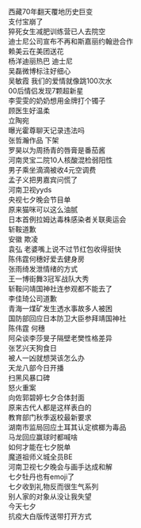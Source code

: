 西藏70年翻天覆地历史巨变  
支付宝崩了  
猝死女生减肥训练营已人去院空  
迪士尼公司宣布不再和斯嘉丽约翰逊合作  
赖美云在美团送花  
杨洋迪丽热巴 迪士尼  
吴磊微博标注好细心  
吴敏霞 我们的爱情就像跳100次水  
00后情侣发现7颗超新星  
李雯雯的奶奶想用金牌打个镯子  
顾医生好温柔  
立陶宛  
曝光霍尊聊天记录违法吗  
张哲瀚作品 下架  
罗昊以为周扬青的唇膏是番茄酱  
河南灵宝二院10人核酸混检弱阳性  
男子乘坐滴滴被收4元空调费  
孟子义把男嘉宾问慌了  
河南卫视yyds  
央视七夕晚会节目单  
原来猫咪可以这么油腻  
日本首例拉姆达毒株感染者关联奥运会  
斩鞍道歉  
安徽 欺凌  
袁弘 老婆嘴上说不过节红包收得挺快  
陈伟霆何穗好爱去健身房  
张雨绮发泄情绪的方式  
王一博街舞3冠军战队大秀  
斩鞍问靖国神社连参观都不能去了  
李佳琦公司道歉  
青海一煤矿发生透水事故多人被困  
国防部回应日本防卫大臣参拜靖国神社  
陈伟霆 何穗  
阿朵谈李莎旻子隔壁老樊性格差异  
张艺兴天狗食日  
被人一凶就想哭该怎么办  
天龙八部今日开播  
扫黑风暴口碑  
怒火重案  
向佐郭碧婷七夕合体封面  
原来古代人都是这样表白的  
教育部门秋季返校最新要求  
湖南市监局回应土耳其认定槟榔为毒品  
马龙回应赢球时都喊啥  
如何才能在七夕脱单  
魔道祖师义城全员BE  
河南卫视七夕晚会与画手达成和解  
七夕牡丹也有emoji了  
七夕收到礼物反而很生气系列  
别人家的对象从没让我失望  
今天七夕  
抗疫大白版传送带打开方式  
